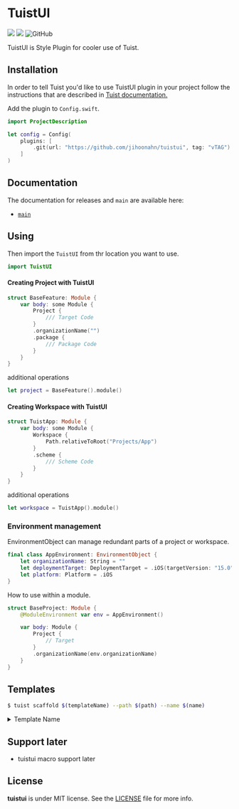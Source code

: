 # TuistUI

<p>
  <img src="https://img.shields.io/badge/Swift-5.9-f05318.svg" />
  <img src="https://img.shields.io/badge/tuist-plugin-blue.svg" />
  <img alt="GitHub" src="https://img.shields.io/github/license/Jihoonahn/tuistui">
</p>

TuistUI is Style Plugin for cooler use of Tuist.

## Installation

In order to tell Tuist you'd like to use TuistUI plugin in your project follow the instructions that are described in [Tuist documentation.](https://docs.tuist.io/plugins/using-plugins)

Add the plugin to `Config.swift`.
```swift
import ProjectDescription

let config = Config(
    plugins: [
        .git(url: "https://github.com/jihoonahn/tuistui", tag: "vTAG")
    ]
)
```


## Documentation
The documentation for releases and `main` are available here:
- [`main`](https://jihoonahn.github.io/tuistui/main/documentation/tuistui/)

## Using

Then import the `TuistUI` from thr location you want to use.

```swift
import TuistUI
```

#### Creating Project with TuistUI

```swift
struct BaseFeature: Module {
    var body: some Module {
        Project {
            /// Target Code
        }
        .organizationName("")
        .package {
            /// Package Code
        }
    }    
}
```

additional operations

```swift
let project = BaseFeature().module()
```


#### Creating Workspace with TuistUI

```swift
struct TuistApp: Module {
    var body: some Module {
        Workspace {
            Path.relativeToRoot("Projects/App")
        }
        .scheme {
            /// Scheme Code
        }
    }
}
```

additional operations

```swift
let workspace = TuistApp().module()
```

### Environment management
EnvironmentObject can manage redundant parts of a project or workspace.

```swift
final class AppEnvironment: EnvironmentObject {
    let organizationName: String = ""
    let deploymentTarget: DeploymentTarget = .iOS(targetVersion: "15.0", devices: [.iphone, .ipad])
    let platform: Platform = .iOS
}
```

How to use within a module.

```swift
struct BaseProject: Module {
    @ModuleEnvironment var env = AppEnvironment()

    var body: Module {
        Project {
            // Target
        }
        .organizationName(env.organizationName)
    }
}
```

## Templates

```bash
$ tuist scaffold $(templateName) --path $(path) --name $(name)
```

<details>
  <summary> Template Name </summary>

- project
- workspace
</details>

## Support later
- tuistui macro support later


## License
**tuistui** is under MIT license. See the [LICENSE](https://github.com/Jihoonahn/tuistui/blob/main/LICENSE) file for more info.
